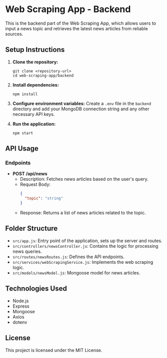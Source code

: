 # Web Scraping App - Backend

This is the backend part of the Web Scraping App, which allows users to input a news topic and retrieves the latest news articles from reliable sources.

## Setup Instructions

1. **Clone the repository:**
   ```
   git clone <repository-url>
   cd web-scraping-app/backend
   ```

2. **Install dependencies:**
   ```
   npm install
   ```

3. **Configure environment variables:**
   Create a `.env` file in the `backend` directory and add your MongoDB connection string and any other necessary API keys.

4. **Run the application:**
   ```
   npm start
   ```

## API Usage

### Endpoints

- **POST /api/news**
  - Description: Fetches news articles based on the user's query.
  - Request Body: 
    ```json
    {
      "topic": "string"
    }
    ```
  - Response: Returns a list of news articles related to the topic.

## Folder Structure

- `src/app.js`: Entry point of the application, sets up the server and routes.
- `src/controllers/newsController.js`: Contains the logic for processing news queries.
- `src/routes/newsRoutes.js`: Defines the API endpoints.
- `src/services/webScrapingService.js`: Implements the web scraping logic.
- `src/models/newsModel.js`: Mongoose model for news articles.

## Technologies Used

- Node.js
- Express
- Mongoose
- Axios
- dotenv

## License

This project is licensed under the MIT License.
